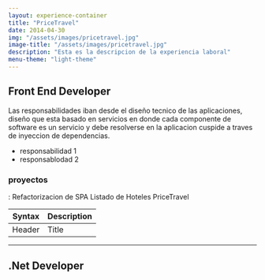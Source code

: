 ```yaml
---
layout: experience-container
title: "PriceTravel"
date: 2014-04-30
img: "/assets/images/pricetravel.jpg"
image-title: "/assets/images/pricetravel.jpg"
description: "Esta es la descripcion de la experiencia laboral"
menu-theme: "light-theme"
---
```

## Front End Developer
Las responsabilidades iban desde el diseño tecnico de las aplicaciones, diseño que esta basado en servicios en donde cada componente de software es un servicio y debe resolverse en la aplicacion cuspide a traves de inyeccion de dependencias.

* responsabilidad 1
* responsablodad 2

### proyectos

: Refactorizacion de SPA Listado de Hoteles PriceTravel

| Syntax        | Description |
| -----------   | ----------- |
| Header        | Title       |

---
## .Net Developer
